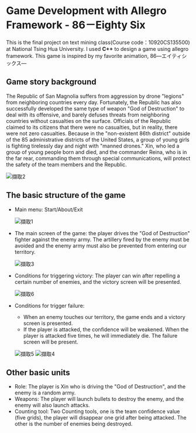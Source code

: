 # Game Development with Allegro Framework - 86－Eighty Six
This is the final project on text mining class(Course code：10920CS135500) at National Tsing Hua University. I used **C++** to design a game using allegro framework. This game is inspired by my favorite animation, 86―エイティシックス― 

## Game story background
The Republic of San Magnolia suffers from aggression by drone "legions" from neighboring countries every day.
Fortunately, the Republic has also successfully developed the same type of weapon "God of Destruction" to deal with its offensive, and barely defuses threats from neighboring countries without casualties on the surface.
Officials of the Republic claimed to its citizens that there were no casualties, but in reality, there were not zero casualties. Because in the "non-existent 86th district" outside of the 85 administrative districts of the United States, a group of young girls is fighting tirelessly day and night with "manned drones." Xin, who led a group of young people born and died, and the commander Reina, who is in the far rear, commanding them through special communications, will protect the safety of the team members and the Republic.

   ![擷取2](https://user-images.githubusercontent.com/84038124/136113371-1c9c71cf-f43f-494c-9050-372c84dc5e4b.PNG)

## The basic structure of the game
- Main menu: Start/About/Exit

   ![擷取1](https://user-images.githubusercontent.com/84038124/136113349-41264703-6134-4b5a-a628-e1eedb0b1fb3.PNG) 

- The main screen of the game: the player drives the "God of Destruction" fighter against the enemy army. The artillery fired by the enemy must be avoided and the enemy army must also be prevented from entering our territory.

   ![擷取3](https://user-images.githubusercontent.com/84038124/136113379-e05c9dfb-3803-470c-ad7b-416ed4c9d60d.PNG)
   
- Conditions for triggering victory: The player can win after repelling a certain number of enemies, and the victory screen will be presented.

   ![擷取6](https://user-images.githubusercontent.com/84038124/136113403-852836f6-867c-4f6b-b9ad-4b7371646cc2.PNG)

- Conditions for trigger failure:
  - When an enemy touches our territory, the game ends and a victory screen is presented.
  - If the player is attacked, the confidence will be weakened. When the player is attacked five times, he will immediately die. The failure screen will be present.

   ![擷取5](https://user-images.githubusercontent.com/84038124/136113392-bef343e3-32f6-4b29-a8f9-24a7ed64ce6a.PNG)
   ![擷取4](https://user-images.githubusercontent.com/84038124/136113389-18288f00-1c08-451f-8bd2-d41ca14b3b76.PNG)

## Other basic units
- Role: The player is Xin who is driving the "God of Destruction", and the enemy is a random army.
- Weapons: The player will launch bullets to destroy the enemy, and the enemy will also launch attacks.
- Counting tool: Two Counting tools, one is the team confidence value (five grids), the player will disappear one grid after being attacked. The other is the number of enemies being destroyed.
